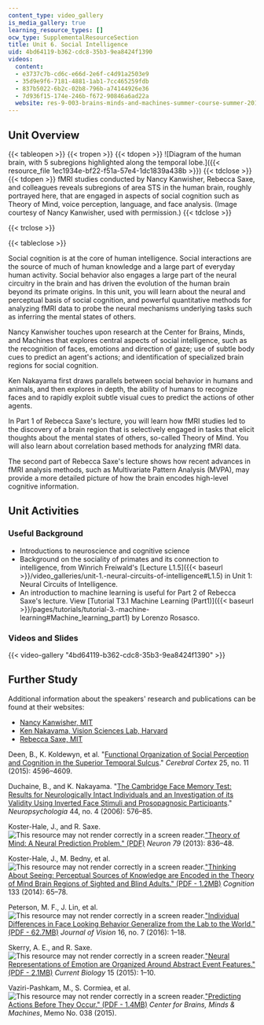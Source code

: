 ```yaml
---
content_type: video_gallery
is_media_gallery: true
learning_resource_types: []
ocw_type: SupplementalResourceSection
title: Unit 6. Social Intelligence
uid: 4bd64119-b362-cdc8-35b3-9ea8424f1390
videos:
  content:
  - e3737c7b-cd6c-e66d-2e6f-c4d91a2503e9
  - 35d9e9f6-7181-4881-1ab1-7cc465259fdb
  - 837b5022-6b2c-02b8-796b-a74144926e36
  - 7d936f15-174e-246b-f672-90846a6ad22a
  website: res-9-003-brains-minds-and-machines-summer-course-summer-2015
---
```


Unit Overview
-------------

{{< tableopen >}}
{{< tropen >}}
{{< tdopen >}}
![Diagram of the human brain, with 5 subregions highlighted along the temporal lobe.]({{< resource_file 1ec1934e-bf22-f51a-57e4-1dc1839a438b >}})
{{< tdclose >}}
{{< tdopen >}}
fMRI studies conducted by Nancy Kanwisher, Rebecca Saxe, and colleagues reveals subregions of area STS in the human brain, roughly portrayed here, that are engaged in aspects of social cognition such as Theory of Mind, voice perception, language, and face analysis. (Image courtesy of Nancy Kanwisher, used with permission.)
{{< tdclose >}}

{{< trclose >}}

{{< tableclose >}}

Social cognition is at the core of human intelligence. Social interactions are the source of much of human knowledge and a large part of everyday human activity. Social behavior also engages a large part of the neural circuitry in the brain and has driven the evolution of the human brain beyond its primate origins. In this unit, you will learn about the neural and perceptual basis of social cognition, and powerful quantitative methods for analyzing fMRI data to probe the neural mechanisms underlying tasks such as inferring the mental states of others.

Nancy Kanwisher touches upon research at the Center for Brains, Minds, and Machines that explores central aspects of social intelligence, such as the recognition of faces, emotions and direction of gaze; use of subtle body cues to predict an agent's actions; and identification of specialized brain regions for social cognition.

Ken Nakayama first draws parallels between social behavior in humans and animals, and then explores in depth, the ability of humans to recognize faces and to rapidly exploit subtle visual cues to predict the actions of other agents.

In Part 1 of Rebecca Saxe's lecture, you will learn how fMRI studies led to the discovery of a brain region that is selectively engaged in tasks that elicit thoughts about the mental states of others, so-called Theory of Mind. You will also learn about correlation based methods for analyzing fMRI data.

The second part of Rebecca Saxe's lecture shows how recent advances in fMRI analysis methods, such as Multivariate Pattern Analysis (MVPA), may provide a more detailed picture of how the brain encodes high-level cognitive information.

Unit Activities
---------------

### Useful Background

*   Introductions to neuroscience and cognitive science
*   Background on the sociality of primates and its connection to intelligence, from Winrich Freiwald's [Lecture L1.5]({{< baseurl >}}/video_galleries/unit-1.-neural-circuits-of-intelligence#L1.5) in Unit 1: Neural Circuits of Intelligence.
*   An introduction to machine learning is useful for Part 2 of Rebecca Saxe's lecture. View [Tutorial T3.1 Machine Learning (Part1)]({{< baseurl >}}/pages/tutorials/tutorial-3.-machine-learning#Machine_learning_part1) by Lorenzo Rosasco.

### Videos and Slides

{{< video-gallery "4bd64119-b362-cdc8-35b3-9ea8424f1390" >}}


Further Study
-------------

Additional information about the speakers' research and publications can be found at their websites:

*   [Nancy Kanwisher, MIT](http://web.mit.edu/bcs/nklab/)
*   [Ken Nakayama, Vision Sciences Lab, Harvard](http://visionlab.harvard.edu/members/ken/nakayama.html)
*   [Rebecca Saxe, MIT](http://saxelab.mit.edu/)

Deen, B., K. Koldewyn, et al. "[Functional Organization of Social Perception and Cognition in the Superior Temporal Sulcus](https://doi.org/10.1093/cercor/bhv111)." _Cerebral Cortex_ 25, no. 11 (2015): 4596–4609.

Duchaine, B., and K. Nakayama. "[The Cambridge Face Memory Test: Results for Neurologically Intact Individuals and an Investigation of its Validity Using Inverted Face Stimuli and Prosopagnosic Participants](https://www.researchgate.net/profile/Ken_Nakayama/publication/7593331_The_Cambridge_Face_Memory_Test_results_for_neurologically_intact_individuals_and_an_investigation_of_its_validity_using_inverted_face_stimuli_and_prosopagnosic_participants/)." _Neuropsychologia_ 44, no. 4 (2006): 576–85.

Koster-Hale, J., and R. Saxe. ![This resource may not render correctly in a screen reader.](/images/inacessible.gif)["Theory of Mind: A Neural Prediction Problem." (PDF)](https://www.ncbi.nlm.nih.gov/pmc/articles/PMC4041537/pdf/nihms-586350.pdf) _Neuron 79_ (2013): 836–48.

Koster-Hale, J., M. Bedny, et al. ![This resource may not render correctly in a screen reader.](/images/inacessible.gif)["Thinking About Seeing: Perceptual Sources of Knowledge are Encoded in the Theory of Mind Brain Regions of Sighted and Blind Adults." (PDF - 1.2MB)](https://www.sciencedirect.com/science/article/pii/S0010027714000675) _Cognition_ 133 (2014): 65–78.

Peterson, M. F., J. Lin, et al. ![This resource may not render correctly in a screen reader.](/images/inacessible.gif)["Individual Differences in Face Looking Behavior Generalize from the Lab to the World." (PDF - 62.7MB)](http://web.mit.edu/bcs/nklab/media/pdfs/PetersonJOV2016.pdf) _Journal of Vision_ 16, no. 7 (2016): 1–18.

Skerry, A. E., and R. Saxe. ![This resource may not render correctly in a screen reader.](/images/inacessible.gif)["Neural Representations of Emotion are Organized Around Abstract Event Features." (PDF - 2.1MB)](https://dspace.mit.edu/handle/1721.1/107225) _Current Biology_ 15 (2015): 1–10.

Vaziri-Pashkam, M., S. Cormiea, et al. ![This resource may not render correctly in a screen reader.](/images/inacessible.gif)["Predicting Actions Before They Occur." (PDF - 1.4MB)](http://cbmm.mit.edu/sites/default/files/publications/CBMMMemo038.pdf) _Center for Brains, Minds & Machines_, Memo No. 038 (2015).